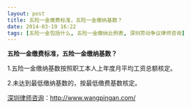 ```yaml
---
layout: post
title: 五险一金缴费标准，五险一金缴纳基数？
date: 2014-03-19 16:22
tags: [五险一金包括什么, 五险一金缴纳比例表, 深圳劳动争议律师咨询]
---
```

<strong>五险一金缴费标准，五险一金缴纳基数？</strong>

1.五险一金缴纳基数按照职工本人上年度月平均工资总额核定。

2.未达到最低缴纳基数的，按最低缴费基数核定。

<a href="http://www.wangpingan.com/">深圳律师咨询</a>：<a href="http://www.wangpingan.com/">http://www.wangpingan.com/</a>

